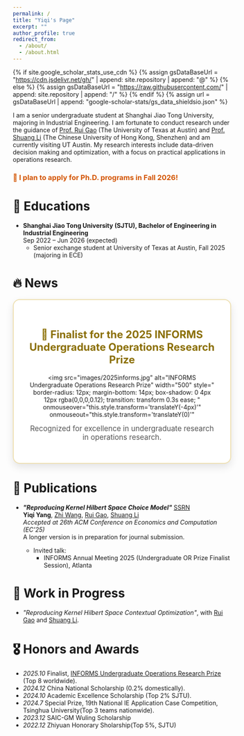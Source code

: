 ```yaml
---
permalink: /
title: "Yiqi's Page"
excerpt: ""
author_profile: true
redirect_from: 
  - /about/
  - /about.html
---
```


{% if site.google_scholar_stats_use_cdn %}
{% assign gsDataBaseUrl = "https://cdn.jsdelivr.net/gh/" | append: site.repository | append: "@" %}
{% else %}
{% assign gsDataBaseUrl = "https://raw.githubusercontent.com/" | append: site.repository | append: "/" %}
{% endif %}
{% assign url = gsDataBaseUrl | append: "google-scholar-stats/gs_data_shieldsio.json" %}

<span class='anchor' id='about-me'></span>

<!-- introduction -->
I am a senior undergraduate student at Shanghai Jiao Tong University, majoring in Industrial Engineering. I am fortunate to conduct research under the guidance of [Prof. Rui Gao](https://faculty.mccombs.utexas.edu/rui.gao/index.html) (The University of Texas at Austin) and [Prof. Shuang Li](https://shuangli01.github.io/) (The Chinese University of Hong Kong, Shenzhen) and am currently visiting UT Austin. My research interests include data-driven decision making and optimization, with a focus on practical applications in operations research.

<h3 style="color:#d35400; font-weight:700;">
🎯 I plan to apply for Ph.D. programs in Fall 2026!
</h3>


<!-- Lorem ipsum dolor sit amet, consectetur adipiscing elit. Vivamus ornare aliquet ipsum, ac tempus justo dapibus sit amet. Suspendisse condimentum, libero vel tempus mattis, risus risus vulputate libero, elementum fermentum mi neque vel nisl. Maecenas facilisis maximus dignissim. Curabitur mattis vulputate dui, tincidunt varius libero luctus eu. Mauris mauris nulla, scelerisque eget massa id, tincidunt congue felis. Sed convallis tempor ipsum rhoncus viverra. Pellentesque nulla orci, accumsan volutpat fringilla vitae, maximus sit amet tortor. Aliquam ultricies odio ut volutpat scelerisque. Donec nisl nisl, porttitor vitae pharetra quis, fringilla sed mi. Fusce pretium dolor ut aliquam consequat. Cras volutpat, tellus accumsan mattis molestie, nisl lacus tempus massa, nec malesuada tortor leo vel quam. Aliquam vel ex consectetur, vehicula leo nec, efficitur eros. Donec convallis non urna quis feugiat.

My research interest includes neural machine translation and computer vision. I have published more than 100 papers at the top international AI conferences with total <a href='https://scholar.google.com/citations?user=DhtAFkwAAAAJ'>google scholar citations <strong><span id='total_cit'>260000+</span></strong></a> (You can also use google scholar badge <a href='https://scholar.google.com/citations?user=DhtAFkwAAAAJ'><img src="https://img.shields.io/endpoint?url={{ url | url_encode }}&logo=Google%20Scholar&labelColor=f6f6f6&color=9cf&style=flat&label=citations"></a>). -->

# 📖 Educations
- **Shanghai Jiao Tong University (SJTU), Bachelor of Engineering in Industrial Engineering**  
  Sep 2022 – Jun 2026 (expected)  
  - Senior exchange student at University of Texas at Austin, Fall 2025 (majoring in ECE)

<!-- # 🔥 News
- *2022.02*: &nbsp;🎉🎉 Lorem ipsum dolor sit amet, consectetur adipiscing elit. Vivamus ornare aliquet ipsum, ac tempus justo dapibus sit amet. 
- *2022.02*: &nbsp;🎉🎉 Lorem ipsum dolor sit amet, consectetur adipiscing elit. Vivamus ornare aliquet ipsum, ac tempus justo dapibus sit amet.  -->

# 🔥 News 

<div style="
  border: 2px solid rgba(212,175,55,0.4);
  border-radius: 16px; 
  padding: 32px; 
  max-width: 650px; 
  background: #ffffff;
  box-shadow: 0 8px 18px rgba(0,0,0,0.1);
  text-align: center;
  margin: 0 auto 32px auto;
  transition: transform 0.25s ease, box-shadow 0.25s ease;
"
onmouseover="this.style.transform='scale(1.03)'; 
             this.style.boxShadow='0 12px 28px rgba(0,0,0,0.18)'"
onmouseout="this.style.transform='scale(1)'; 
            this.style.boxShadow='0 8px 18px rgba(0,0,0,0.1)'"
>
  
  <h2 style="font-size: 1.5rem; margin-bottom: 18px; font-weight: 700; color: #8B6F00;">
    🏅 Finalist for the 2025 INFORMS Undergraduate Operations Research Prize
  </h2>

  <img src="images/2025informs.jpg" 
       alt="INFORMS Undergraduate Operations Research Prize" 
       width="500"
       style="
         border-radius: 12px; 
         margin-bottom: 14px; 
         box-shadow: 0 4px 12px rgba(0,0,0,0.12);
         transition: transform 0.3s ease;
       "
       onmouseover="this.style.transform='translateY(-4px)'"
       onmouseout="this.style.transform='translateY(0)'"
  >

  <p style="font-size: 1.05rem; color: #555; margin-top: 10px;">
    Recognized for excellence in undergraduate research in operations research.
  </p>
</div>

# 📝 Publications 

<!-- <div class='paper-box'><div class='paper-box-image'><div><div class="badge">CVPR 2016</div><img src='images/500x300.png' alt="sym" width="100%"></div></div>
<div class='paper-box-text' markdown="1">

[Deep Residual Learning for Image Recognition](https://openaccess.thecvf.com/content_cvpr_2016/papers/He_Deep_Residual_Learning_CVPR_2016_paper.pdf)

**Kaiming He**, Xiangyu Zhang, Shaoqing Ren, Jian Sun

[**Project**](https://scholar.google.com/citations?view_op=view_citation&hl=zh-CN&user=DhtAFkwAAAAJ&citation_for_view=DhtAFkwAAAAJ:ALROH1vI_8AC) <strong><span class='show_paper_citations' data='DhtAFkwAAAAJ:ALROH1vI_8AC'></span></strong>
- Lorem ipsum dolor sit amet, consectetur adipiscing elit. Vivamus ornare aliquet ipsum, ac tempus justo dapibus sit amet. 
</div>
</div> -->

- ***"Reproducing Kernel Hilbert Space Choice Model"*** [SSRN](https://papers.ssrn.com/sol3/papers.cfm?abstract_id=5267975)  
  **Yiqi Yang**, [Zhi Wang](https://sites.google.com/view/wang-zhi), [Rui Gao](https://faculty.mccombs.utexas.edu/rui.gao/index.html), [Shuang Li](https://shuangli01.github.io/)  
  *Accepted at 26th ACM Conference on Economics and Computation (EC'25)*  
  A longer version is in preparation for journal submission.

  - Invited talk:  
    - INFORMS Annual Meeting 2025 (Undergraduate OR Prize Finalist Session), Atlanta
  
# 🧩 Work in Progress

- *"Reproducing Kernel Hilbert Space Contextual Optimization"*, with [Rui Gao](https://faculty.mccombs.utexas.edu/rui.gao/index.html) and [Shuang Li](https://shuangli01.github.io/).


# 🎖 Honors and Awards
- *2025.10* Finalist, [INFORMS Undergraduate Operations Research Prize](https://www.informs.org/Recognizing-Excellence/INFORMS-Prizes/Undergraduate-Operations-Research-Prize) (Top 8 worldwide).
- *2024.12* China National Scholarship (0.2% domestically). 
- *2024.10* Academic Excellence Scholarship (Top 2% SJTU). 
- *2024.7* Special Prize, 19th National IE Application Case Competition, Tsinghua University(Top 3 teams nationwide).
- *2023.12* SAIC-GM Wuling Scholarship 
- *2022.12* Zhiyuan Honorary Sholarship(Top 5%, SJTU)







<!-- - *2015.09 - 2019.06*, Lorem ipsum dolor sit amet, consectetur adipiscing elit. Vivamus ornare aliquet ipsum, ac tempus justo dapibus sit amet.  -->

<!-- # 💬 Invited Talks
- *2021.06*, Lorem ipsum dolor sit amet, consectetur adipiscing elit. Vivamus ornare aliquet ipsum, ac tempus justo dapibus sit amet. 
- *2021.03*, Lorem ipsum dolor sit amet, consectetur adipiscing elit. Vivamus ornare aliquet ipsum, ac tempus justo dapibus sit amet.  \| [\[video\]](https://github.com/)

# 💻 Internships
- *2019.05 - 2020.02*, [Lorem](https://github.com/), China. -->